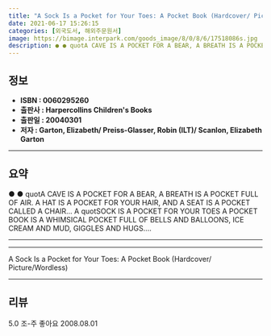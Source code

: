```yaml
---
title: "A Sock Is a Pocket for Your Toes: A Pocket Book (Hardcover/ Picture/Wordless)"
date: 2021-06-17 15:26:15
categories: [외국도서, 해외주문원서]
image: https://bimage.interpark.com/goods_image/8/0/8/6/17518086s.jpg
description: ● ● quotA CAVE IS A POCKET FOR A BEAR, A BREATH IS A POCKET FULL OF AIR. A HAT IS A POCKET FOR YOUR HAIR, AND A SEAT IS A POCKET CALLED A CHAIR... A quotSOCK
---
```


## **정보**

- **ISBN : 0060295260**
- **출판사 : Harpercollins Children's Books**
- **출판일 : 20040301**
- **저자 : Garton, Elizabeth/ Preiss-Glasser, Robin (ILT)/ Scanlon, Elizabeth Garton**

------



## **요약**

●  ●  quotA CAVE IS A POCKET FOR A BEAR, A BREATH IS A POCKET FULL OF AIR. A HAT IS A POCKET FOR YOUR HAIR, AND A SEAT IS A POCKET CALLED A CHAIR... A quotSOCK IS A POCKET FOR YOUR TOES A POCKET BOOK IS A WHIMSICAL POCKET FULL OF BELLS AND BALLOONS, ICE CREAM AND MUD, GIGGLES AND HUGS.... 

------



------


A Sock Is a Pocket for Your Toes: A Pocket Book (Hardcover/ Picture/Wordless) 

------


## **리뷰** 

5.0 조-주 좋아요 2008.08.01 <br/>